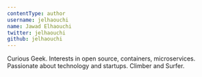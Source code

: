 ```yaml
---
contentType: author
username: jelhaouchi
name: Jawad Elhaouchi
twitter: jelhaouchi
github: jelhaouchi
---
```

Curious Geek. Interests in open source, containers, microservices. Passionate about technology and startups. Climber and Surfer.
